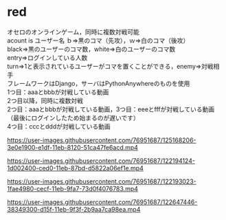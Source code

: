 # red

オセロのオンラインゲーム，同時に複数対戦可能<br>
acount is ユーザー名 ｂ⇒黒のコマ（先攻），ｗ⇒白のコマ（後攻）<br>
black⇒黒のユーザーのコマ数，white⇒白のユーザーのコマ数<br>
entry⇒ログインしている人数<br>
turn⇒1と表示されているユーザーがコマを置くことができる，enemy⇒対戦相手<br>
フレームワークはDjango，サーバはPythonAnywhereのものを使用<br>
1つ目：aaaとbbbが対戦している動画<br>
2つ目以降，同時に複数対戦<br>
2つ目：aaaとbbbが対戦している動画，3つ目：eeeとfffが対戦している動画（最後にログインしたため始まるのが遅いです）<br>
4つ目：cccとdddが対戦している動画<br>

https://user-images.githubusercontent.com/76951687/125168206-3e0e1900-e1df-11eb-8120-51ca47fe6acd.mp4

https://user-images.githubusercontent.com/76951687/122194124-1d002400-ced0-11eb-87bd-d5822a06ef1e.mp4

https://user-images.githubusercontent.com/76951687/122193023-1fae4980-cecf-11eb-9fa7-73d0f4076783.mp4

https://user-images.githubusercontent.com/76951687/122647446-38349300-d15f-11eb-9f3f-2b9aa7ca98ea.mp4
